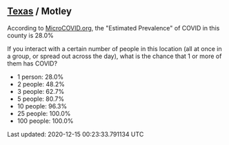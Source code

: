 
## [Texas](/united-states/texas) / Motley

According to [MicroCOVID.org](http://microcovid.org),
the "Estimated Prevalence" of COVID in this county is 28.0%

If you interact with a certain number of people in this location
(all at once in a group, or spread out across the day), what is the chance that
1 or more of them has COVID?

- 1 person: 28.0%
- 2 people: 48.2%
- 3 people: 62.7%
- 5 people: 80.7%
- 10 people: 96.3%
- 25 people: 100.0%
- 100 people: 100.0%

Last updated: 2020-12-15 00:23:33.791134 UTC
